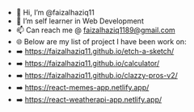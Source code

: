 - 👋 Hi, I’m @faizalhaziq11
- 👀 I’m self learner in Web Development
- 📫 Can reach me @ faizalhaziq1189@gmail.com
- 🌐 Below are my list of project I have been work on:
- ➡️ https://faizalhaziq11.github.io/etch-a-sketch/
- ➡️ https://faizalhaziq11.github.io/calculator/
- ➡️ https://faizalhaziq11.github.io/clazzy-pros-v2/
- ➡️ https://react-memes-app.netlify.app/
- ➡️ https://react-weatherapi-app.netlify.app/

<!---
faizalhaziq11/faizalhaziq11 is a ✨ special ✨ repository because its `README.md` (this file) appears on your GitHub profile.
You can click the Preview link to take a look at your changes.
--->
